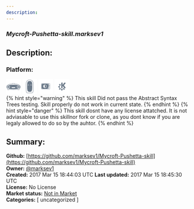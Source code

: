 ```yaml
---
description: 
---
```


### _Mycroft-Pushetta-skill.marksev1_  
## Description:  
  
### Platform:  
 ![Mark I](../.gitbook/assets/mark-1-icon.png)  ![Mark II](../.gitbook/assets/mark-2-icon.png)  ![Picroft](../.gitbook/assets/picroft-icon.png)  ![plasmoid](../.gitbook/assets/kde.png)   
{% hint style="warning" %}
This skill Did not pass the Abstract Syntax Trees testing. Skill properly do not work in current state.
{% endhint %}
{% hint style="danger" %}
This skill dosnt have any license attatched. It is not adviasable to use this skillnor fork or clone, as you dont know if you are legaly allowed to do so by the auhtor.
{% endhint %}
  
## Summary:  
**Github:** [https://github.com/marksev1/Mycroft-Pushetta-skill](https://github.com/marksev1/Mycroft-Pushetta-skill)  
**Owner:** [@marksev1](https://github.com/marksev1)  
**Created:** 2017 Mar 15 18:44:03 UTC  **Last updated:** 2017 Mar 15 18:45:30 UTC  
**License:** No License  
**Market status:** [Not in Market](https://market.mycroft.ai/skill/)  
**Categories:** [ uncategorized ]   
